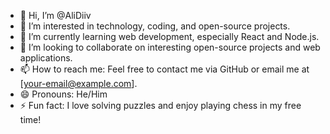 - 👋 Hi, I’m @AliDiiv
- 👀 I’m interested in technology, coding, and open-source projects.
- 🌱 I’m currently learning web development, especially React and Node.js.
- 💞️ I’m looking to collaborate on interesting open-source projects and web applications.
- 📫 How to reach me: Feel free to contact me via GitHub or email me at [your-email@example.com].
- 😄 Pronouns: He/Him
- ⚡ Fun fact: I love solving puzzles and enjoy playing chess in my free time!

<!---
AliDiiv/AliDiiv is a ✨ special ✨ repository because its `README.md` (this file) appears on your GitHub profile.
You can click the Preview link to take a look at your changes.
--->
